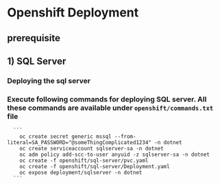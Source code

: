 # Openshift Deployment

## prerequisite

## 1) SQL Server
   
   ### Deploying the sql server

   ### Execute following commands for deploying SQL server. All these commands are available under `openshift/commands.txt` file

      ``` 
        oc create secret generic mssql --from-literal=SA_PASSWORD="@someThingComplicated1234" -n dotnet
        oc create serviceaccount sqlserver-sa -n dotnet
        oc adm policy add-scc-to-user anyuid -z sqlserver-sa -n dotnet
        oc create -f openshift/sql-server/pvc.yaml
        oc create -f openshift/sql-server/Deployment.yaml
        oc expose deployment/sqlserver -n dotnet
      ```  
    